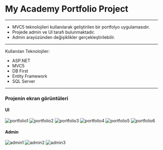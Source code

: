 <H1>My Academy Portfolio Project</H1>
<hr>

* MVC5 teknolojileri kullanılarak geliştirilen bir portfolyo uygulamasıdır.
* Projede admin ve UI tarafı bulunmaktadır.
* Admin arayüzünden değişiklikler gerçekleştirilebilir.
<hr>


Kullanılan Teknolojiler:
* ASP.NET
* MVC5
* DB First
* Entity Framework
* SQL Server

<hr>

<h3>Projenin ekran görüntüleri</h3>

<h4>UI</h4>

![portfolio1](https://github.com/OrhanSavas/MyAcademyPortfolioProject/assets/150591035/05f8e769-9c21-433b-b6b9-23a6ec4536f0)
![portfolio2](https://github.com/OrhanSavas/MyAcademyPortfolioProject/assets/150591035/9dfc174f-4780-4ac3-8d89-a029b9f3983b)
![portfolio3](https://github.com/OrhanSavas/MyAcademyPortfolioProject/assets/150591035/9cc7be94-cba4-4958-bc16-76adbfcb0218)
![portfolio4](https://github.com/OrhanSavas/MyAcademyPortfolioProject/assets/150591035/37d2d54c-0e16-4286-94a9-1a0395997c69)
![portfolio5](https://github.com/OrhanSavas/MyAcademyPortfolioProject/assets/150591035/e5097c93-1271-4c7a-a830-dca4438cc5ab)
![portfolio6](https://github.com/OrhanSavas/MyAcademyPortfolioProject/assets/150591035/72a1dce2-a3ae-4d76-89e0-6dbed6c153c5)





<h4>Admin</h4>

![admin1](https://github.com/OrhanSavas/MyAcademyPortfolioProject/assets/150591035/b6275bf4-2c70-4f5a-99b6-eb02c57ff0b8)
![admin2](https://github.com/OrhanSavas/MyAcademyPortfolioProject/assets/150591035/5df05a09-b8e9-489a-b7fb-bd9253259284)
![admin3](https://github.com/OrhanSavas/MyAcademyPortfolioProject/assets/150591035/be1d2009-1bcc-4a86-8ac7-6f6509c69a38)
